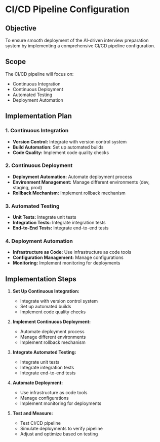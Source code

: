 # CI/CD Pipeline Configuration

## Objective
To ensure smooth deployment of the AI-driven interview preparation system by implementing a comprehensive CI/CD pipeline configuration.

## Scope
The CI/CD pipeline will focus on:
- Continuous Integration
- Continuous Deployment
- Automated Testing
- Deployment Automation

## Implementation Plan

### 1. Continuous Integration
- **Version Control:** Integrate with version control system
- **Build Automation:** Set up automated builds
- **Code Quality:** Implement code quality checks

### 2. Continuous Deployment
- **Deployment Automation:** Automate deployment process
- **Environment Management:** Manage different environments (dev, staging, prod)
- **Rollback Mechanism:** Implement rollback mechanism

### 3. Automated Testing
- **Unit Tests:** Integrate unit tests
- **Integration Tests:** Integrate integration tests
- **End-to-End Tests:** Integrate end-to-end tests

### 4. Deployment Automation
- **Infrastructure as Code:** Use infrastructure as code tools
- **Configuration Management:** Manage configurations
- **Monitoring:** Implement monitoring for deployments

## Implementation Steps
1. **Set Up Continuous Integration:**
   - Integrate with version control system
   - Set up automated builds
   - Implement code quality checks

2. **Implement Continuous Deployment:**
   - Automate deployment process
   - Manage different environments
   - Implement rollback mechanism

3. **Integrate Automated Testing:**
   - Integrate unit tests
   - Integrate integration tests
   - Integrate end-to-end tests

4. **Automate Deployment:**
   - Use infrastructure as code tools
   - Manage configurations
   - Implement monitoring for deployments

5. **Test and Measure:**
   - Test CI/CD pipeline
   - Simulate deployments to verify pipeline
   - Adjust and optimize based on testing